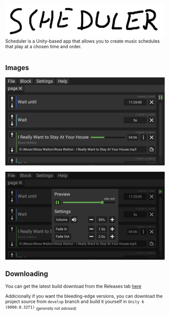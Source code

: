 <img src="/Assets/Graphics/banner.png" alt="banner" width="1000"/><br>
Scheduler is a Unity-based app that allows you to create music schedules that play at a chosen time and order.
<br><br>
## Images
<img src="/Images/Image1.png" alt="banner" width="1000"/><br>
<br>
<img src="/Images/Image2.png" alt="banner" width="1000"/><br>

## Downloading
You can get the latest build download from the Releases tab [here](https://github.com/Polper13/Scheduler/releases)


Addicionally if you want the bleeding-edge versions, you can download the project source from `develop` branch and build it yourself in `Unity 6 (6000.0.32f1)`
<sub>_(generally not advised)_</sub><br>
